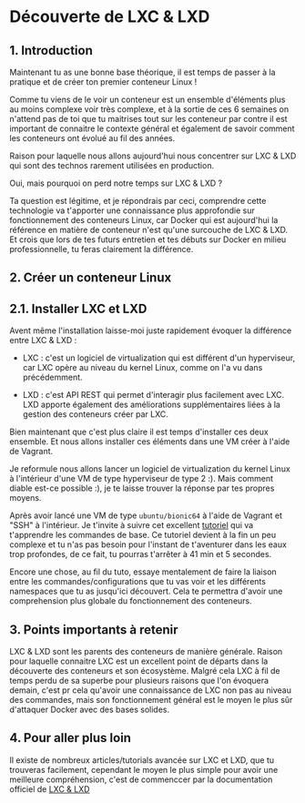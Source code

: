 # Découverte de LXC & LXD

## 1. Introduction
Maintenant tu as une bonne base théorique, il est temps de passer à la pratique et de créer ton premier conteneur Linux !

Comme tu viens de le voir un conteneur est un ensemble d'éléments plus au moins complexe voir très complexe, 
et à la sortie de ces 6 semaines on n'attend pas de toi que tu maitrises tout sur les conteneur
par contre il est important de connaitre le contexte général et également de savoir comment les conteneurs ont évolué au fil des années.

Raison pour laquelle nous allons aujourd'hui nous concentrer sur LXC & LXD qui sont des technos rarement utilisées en production.

Oui, mais pourquoi on perd notre temps sur LXC & LXD ?

Ta question est légitime, et je répondrais par ceci,
comprendre cette technologie va t'apporter une connaissance plus approfondie 
sur fonctionnement des conteneurs Linux, car Docker qui est aujourd'hui la référence en matière de conteneur n'est qu'une surcouche de LXC & LXD.
Et crois que lors de tes futurs entretien et tes débuts sur Docker en milieu professionnelle, tu feras clairement la différence.


## 2. Créer un conteneur Linux 
## 2.1. Installer LXC et LXD

Avent même l'installation laisse-moi juste rapidement évoquer la différence entre LXC & LXD :

- LXC : c'est un logiciel de virtualization qui est différent d'un hyperviseur, car LXC opère au niveau du kernel Linux, comme on l'a vu dans précédemment.


- LXD : c'est API REST qui permet d'interagir plus facilement avec LXC. LXD apporte également des améliorations supplémentaires liées à la gestion des conteneurs créer par LXC.


Bien maintenant que c'est plus claire il est temps d'installer ces deux ensemble.
Et nous allons installer ces éléments dans une VM créer à l'aide de Vagrant.

Je reformule nous allons lancer un logiciel de virtualization du kernel Linux à l'intérieur d'une VM de type hyperviseur de type 2 :). 
Mais comment diable est-ce possible :), je te laisse trouver la réponse par tes propres moyens.

Après avoir lancé une VM de type `ubuntu/bionic64` à l'aide de Vagrant et "SSH" à l'intérieur.
Je t'invite à suivre cet excellent [tutoriel](https://www.youtube.com/watch?v=CWmkSj_B-wo) qui va t'apprendre les commandes de base.
Ce tutoriel devient à la fin un peu complexe et tu n'as pas besoin pour l'instant 
de t'aventurer dans les eaux trop profondes, de ce fait, tu pourras t'arrêter à 41 min et 5 secondes.

Encore une chose, au fil du tuto, essaye mentalement de faire la liaison 
entre les commandes/configurations que tu vas voir et les différents 
namespaces que tu as jusqu'ici découvert. 
Cela te permettra d'avoir une comprehension plus globale du fonctionnement des conteneurs.


## 3. Points importants à retenir
LXC & LXD sont les parents des conteneurs de manière générale.
Raison pour laquelle connaitre LXC est un excellent point de départs dans la découverte des conteneurs et son écosystème.
Malgré cela LXC à fil de temps perdu de sa superbe pour plusieurs raisons que l'on évoquera demain, 
c'est pr cela qu'avoir une connaissance de LXC non pas au niveau des commandes, 
mais son fonctionnement général est le moyen le plus sûr d'attaquer Docker avec des bases solides. 


## 4. Pour aller plus loin
Il existe de nombreux articles/tutorials avancée sur LXC et LXD, que tu trouveras facilement, 
cependant le moyen le plus simple pour avoir une meilleure compréhension, c'est de commenccer par la documentation officiel de [LXC & LXD](https://linuxcontainers.org/)